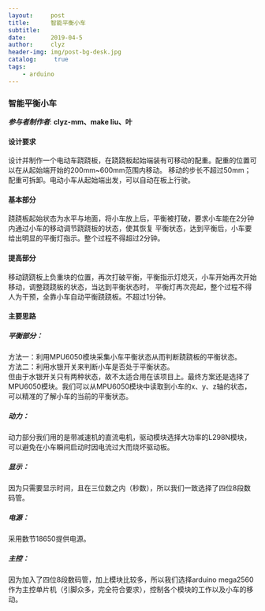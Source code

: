 ```yaml
---
layout:     post
title:      智能平衡小车
subtitle:   
date:       2019-04-5
author:     clyz
header-img: img/post-bg-desk.jpg
catalog: 	 true
tags:
    - arduino
---
```



### 智能平衡小车  

___参与者制作者___: __clyz-mm、make liu、叶__  

#### 设计要求  

   设计并制作一个电动车跷跷板，在跷跷板起始端装有可移动的配重。配重的位置可以在从起始端开始的200mm~600mm范围内移动。
移动的步长不超过50mm；配重可拆卸。电动小车从起始端出发，可以自动在板上行驶。

#### 基本部分  
        
   跷跷板起始状态为水平与地面，将小车放上后，平衡被打破，要求小车能在2分钟内通过小车的移动调节跷跷板的状态，使其恢复
平衡状态，达到平衡后，小车要给出明显的平衡灯指示。整个过程不得超过2分钟。
    
#### 提高部分

   移动跷跷板上负重块的位置，再次打破平衡，平衡指示灯熄灭，小车开始再次开始移动，调整跷跷板的状态，当达到平衡状态时，
平衡灯再次亮起，整个过程不得人为干预，全靠小车自动平衡跷跷板。不超过1分钟。   
   
#### 主要思路  
   ##### 平衡部分：  
   方法一：利用MPU6050模块采集小车平衡状态从而判断跷跷板的平衡状态。    
   方法二：利用水银开关来判断小车是否处于平衡状态。    
   但由于水银开关只有两种状态，故不太适合用在该项目上。最终方案还是选择了MPU6050模块。我们可以从MPU6050模块中读取到小车的x、y、z轴的状态，可以精准的了解小车的当前的平衡状态。    
   ##### 动力：  
   动力部分我们用的是带减速机的直流电机，驱动模块选择大功率的L298N模块，可以避免在小车瞬间启动时因电流过大而烧坏驱动板。
   ##### 显示：  
   因为只需要显示时间，且在三位数之内（秒数），所以我们一致选择了四位8段数码管。
   ##### 电源：  
   采用数节18650提供电源。  
   ##### 主控：  
   因为加入了四位8段数码管，加上模块比较多，所以我们选择arduino mega2560作为主控单片机（引脚众多，完全符合要求），控制各个模块的工作以及小车的移动。   
   
   
